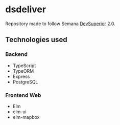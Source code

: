 # dsdeliver

Repository made to follow Semana [DevSuperior](https://www.youtube.com/channel/UC3twHmWQwtqEO7u-gB_2f7g) 2.0.

## Technologies used

### Backend

- TypeScript
- TypeORM
- Express
- PostgreSQL

### Frontend Web

- Elm
- elm-ui
- elm-mapbox
